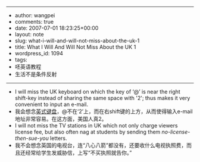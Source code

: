 - --
- author: wangpei
- comments: true
- date: 2007-07-01 18:23:25+00:00
- layout: note
- slug: what-i-will-and-will-not-miss-about-the-uk-1
- title: What I Will And Will Not Miss About the UK 1
- wordpress_id: 1094
- tags:
- 呸英语教程
- 生活不是条件反射
- --
- I will miss the UK keyboard on which the key of ‘@’ is near the right shift-key instead of sharing the same space with '2'; thus makes it very convenient to input an e-mail.
- 我会想念[英式键盘](http://www.baibanbao.net/wp-content/uploads/2007/07/teclatukok.jpg)，@不在‘2’上，而在右shift键的上方，从而使得输入e-mail地址非常容易。在这方面，美国人真2。
- I will not miss the TV stations in UK which not only charge viewers license fee, but also often nag at students by sending them _no-license-then-sue-you_ letters.
- 我不会想念英国的电视台，连“八心八箭”都没有，还要收什么电视执照费，而且还经常给学生发威胁信，上写“不买执照就告你。” 
